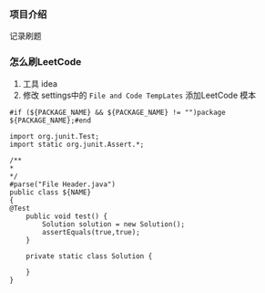 ### 项目介绍
记录刷题

### 怎么刷LeetCode
1. 工具 idea
2. 修改 settings中的 `File and Code TempLates` 添加LeetCode 模本
```
#if (${PACKAGE_NAME} && ${PACKAGE_NAME} != "")package ${PACKAGE_NAME};#end

import org.junit.Test;
import static org.junit.Assert.*;

/**
*
*/
#parse("File Header.java")
public class ${NAME}
{
@Test
    public void test() {
        Solution solution = new Solution();
        assertEquals(true,true);
    }

    private static class Solution {

    }
}
```
